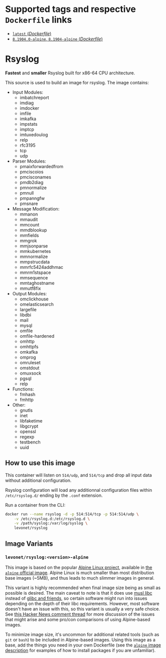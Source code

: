 # Supported tags and respective `Dockerfile` links

- [`latest` (*Dockerfile*)](https://github.com/levonet/docker-rsyslog/blob/master/Dockerfile)
- [`8.1904.0-alpine`, `8.1904-alpine` (*Dockerfile*)](https://github.com/levonet/docker-rsyslog/blob/v8.1904.0/Dockerfile)

# Rsyslog

**Fastest** and **smaller** Rsyslog built for x86-64 CPU architecture.

This source is used to build an image for rsyslog. The image contains:

- Input Modules:
  - imbatchreport
  - imdiag
  - imdocker
  - imfile
  - imkafka
  - impstats
  - imptcp
  - imtuxedoulog
  - relp
  - rfc3195
  - tcp
  - udp
- Parser Modules:
  - pmaixforwardedfrom
  - pmciscoios
  - pmcisconames
  - pmdb2diag
  - pmnormalize
  - pmnull
  - pmpanngfw
  - pmsnare
- Message Modification:
  - mmanon
  - mmaudit
  - mmcount
  - mmdblookup
  - mmfields
  - mmgrok
  - mmjsonparse
  - mmkubernetes
  - mmnormalize
  - mmpstrucdata
  - mmrfc5424addhmac
  - mmrm1stspace
  - mmsequence
  - mmtaghostname
  - mmutf8fix
- Output Modules:
  - omclickhouse
  - omelasticsearch
  - largefile
  - libdbi
  - mail
  - mysql
  - omfile
  - omfile-hardened
  - omhttp
  - omhttpfs
  - omkafka
  - omprog
  - omruleset
  - omstdout
  - omuxsock
  - pgsql
  - relp
- Functions:
  - fmhash
  - fmhttp
- Other:
  - gnutls
  - inet
  - libfaketime
  - libgcrypt
  - openssl
  - regexp
  - testbench
  - uuid

## How to use this image

This container will listen on `514/udp`, and `514/tcp` and drop all input data without additional configuration.

Rsyslog configuration will load any additionnal configuration files within `/etc/rsyslog.d/` ending by the `.conf` extension.

Run a container from the CLI:

```sh
docker run --name rsyslog -d -p 514:514/tcp -p 514:514/udp \
    -v /etc/rsyslog.d:/etc/rsyslog.d \
    -v /path/syslog:/var/log/syslog \
    levonet/rsyslog
```

## Image Variants

### `levonet/rsyslog:<version>-alpine`

This image is based on the popular [Alpine Linux project](http://alpinelinux.org/), available in [the `alpine` official image](https://hub.docker.com/_/alpine).
Alpine Linux is much smaller than most distribution base images (~5MB), and thus leads to much slimmer images in general.

This variant is highly recommended when final image size being as small as possible is desired. The main caveat to note is that it does use [musl libc](http://www.musl-libc.org/) instead of [glibc and friends](http://www.etalabs.net/compare_libcs.html), so certain software might run into issues depending on the depth of their libc requirements. However, most software doesn't have an issue with this, so this variant is usually a very safe choice.
See [this Hacker News comment thread](https://news.ycombinator.com/item?id=10782897) for more discussion of the issues that might arise and some pro/con comparisons of using Alpine-based images.

To minimize image size, it's uncommon for additional related tools (such as `git` or `bash`) to be included in Alpine-based images. Using this image as a base, add the things you need in your own Dockerfile (see the [`alpine` image description](https://hub.docker.com/_/alpine/) for examples of how to install packages if you are unfamiliar).
